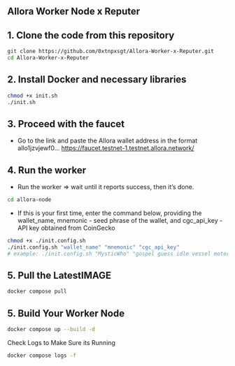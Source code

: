## Allora Worker Node x Reputer 

## 1. Clone the code from this repository

```bash
git clone https://github.com/0xtnpxsgt/Allora-Worker-x-Reputer.git
cd Allora-Worker-x-Reputer
```

## 2. Install Docker and necessary libraries

```bash
chmod +x init.sh
./init.sh
```

## 3. Proceed with the faucet

- Go to the link and paste the Allora wallet address in the format allo1jzvjewf0... https://faucet.testnet-1.testnet.allora.network/

## 4. Run the worker
- Run the worker => wait until it reports success, then it’s done.
```bash
cd allora-node
```

- If this is your first time, enter the command below, providing the wallet_name, mnemonic - seed phrase of the wallet, and cgc_api_key - API key obtained from CoinGecko
```bash
chmod +x ./init.config.sh
./init.config.sh "wallet_name" "mnemonic" "cgc_api_key"
# example: ./init.config.sh "MysticWho" "gospel guess idle vessel motor step xxx xxx xxx xxx xxx xxx" "GC-xxxxxx"
```

## 5. Pull the LatestIMAGE
```bash
docker compose pull
```


## 5. Build Your Worker Node
```bash
docker compose up --build -d 
```

Check Logs to Make Sure its Running
```bash
docker compose logs -f 
```
